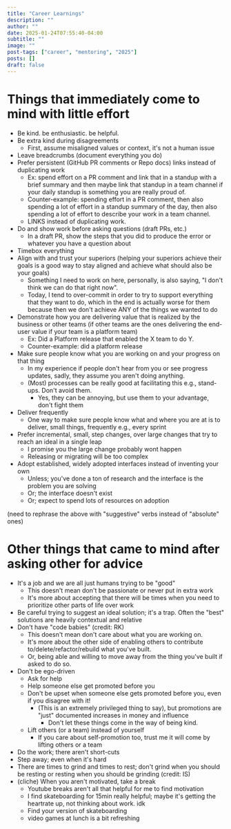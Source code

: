 ```yaml
---
title: "Career Learnings"
description: ""
author: ""
date: 2025-01-24T07:55:40-04:00
subtitle: ""
image: ""
post-tags: ["career", "mentoring", "2025"]
posts: []
draft: false
---
```


# Things that immediately come to mind with little effort

- Be kind. be enthusiastic. be helpful.
- Be extra kind during disagreements
	- First, assume misaligned values or context, it's not a human issue
- Leave breadcrumbs (document everything you do)
- Prefer persistent (GitHub PR comments or Repo docs) links instead of duplicating work
	- Ex: spend effort on a PR comment and link that in a standup with a brief summary and then maybe link that standup in a team channel if your daily standup is something you are really proud of.
	- Counter-example: spending effort in a PR comment, then also spending a lot of effort in a standup summary of the day, then also spending a lot of effort to describe your work in a team channel.
	- LINKS instead of duplicating work.
- Do and show work before asking questions (draft PRs, etc.)
	- In a draft PR, show the steps that you did to produce the error or whatever you have a question about
- Timebox everything
- Align with and trust your superiors (helping your superiors achieve their goals is a good way to stay aligned and achieve what should also be your goals)
	- Something I need to work on here, personally, is also saying, "I don't think we can do that right now".
	- Today, I tend to over-commit in order to try to support everything that they want to do, which in the end is actually worse for them because then we don't achieve ANY of the things we wanted to do
- Demonstrate how you are delivering value that is realized by the business or other teams (if other teams are the ones delivering the end-user value if your team is a platform team)
	- Ex: Did a Platform release that enabled the X team to do Y.
	- Counter-example: did a platform release
- Make sure people know what you are working on and your progress on that thing
	- In my experience if people don't hear from you or see progress updates, sadly, they assume you aren't doing anything.
	- (Most) processes can be really good at facilitating this e.g., stand-ups. Don't avoid them.
		- Yes, they can be annoying, but use them to your advantage, don't fight them
- Deliver frequently
	- One way to make sure people know what and where you are at is to deliver, small things, frequently e.g., every sprint
- Prefer incremental, small, step changes, over large changes that try to reach an ideal in a single leap
	- I promise you the large change probably wont happen
	- Releasing or migrating will be too complex
- Adopt established, widely adopted interfaces instead of inventing your own
	- Unless; you've done a ton of research and the interface is the problem you are solving
	- Or; the interface doesn't exist
	- Or; expect to spend lots of resources on adoption

(need to rephrase the above with "suggestive" verbs instead of "absolute" ones)

# Other things that came to mind after asking other for advice
- It's a job and we are all just humans trying to be "good"
	- This doesn't mean don't be passionate or never put in extra work
	- It's more about accepting that there will be times when you need to prioritize other parts of life over work
- Be careful trying to suggest an ideal solution; it's a trap. Often the "best" solutions are heavily contextual and relative
- Don't have "code babies" (credit: RK)
	- This doesn't mean don't care about what you are working on. 
	- It's more about the other side of enabling others to contribute to/delete/refactor/rebuild what you've built. 
	- Or, being able and willing to move away from the thing you've built if asked to do so.
- Don't be ego-driven
	- Ask for help
	- Help someone else get promoted before you
	- Don't be upset when someone else gets promoted before you, even if you disagree with it!
		- (This is an extremely privileged thing to say), but promotions are "just" documented increases in money and influence
			- Don't let these things come in the way of being kind.
	- Lift others (or a team) instead of yourself
		- If you care about self-promotion too, trust me it will come by lifting others or a team
- Do the work; there aren't short-cuts
- Step away; even when it's hard
- There are times to grind and times to rest; don't grind when you should be resting or resting when you should be grinding (credit: IS)
- (cliche) When you aren't motivated, take a break
	- Youtube breaks aren't all that helpful for me to find motivation
	- I find skateboarding for 15min really helpful; maybe it's getting the heartrate up, not thinking about work. idk
	- Find your version of skateboarding
	- video games at lunch is a bit refreshing
